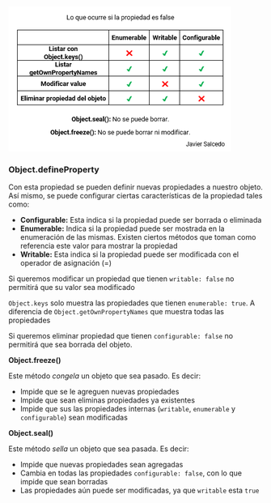 ![alt text](./cambiosProperty.png)


### Object.defineProperty

Con esta propiedad se pueden definir nuevas propiedades a nuestro objeto. Así mismo, se puede configurar ciertas características de la propiedad tales como:

* **Configurable:** Esta indica si la propiedad puede ser borrada o eliminada
* **Enumerable:** Indica si la propiedad puede ser mostrada en la enumeración de las mismas. Existen ciertos métodos que toman como referencia este valor para mostrar la propiedad
* **Writable:** Esta indica si la propiedad puede ser modificada con el operador de asignación (=)

Si queremos modificar un propiedad que tienen `writable: false` no permitirá que su valor sea modificado

`Object.keys` solo muestra las propiedades que tienen `enumerable: true`. A diferencia de `Object.getOwnPropertyNames` que muestra todas las propiedades

Si queremos eliminar propiedad que tienen `configurable: false` no permitirá que sea borrada del objeto.


**Object.freeze()**

Este método *congela* un objeto que sea pasado. Es decir:

* Impide que se le agreguen nuevas propiedades
* Impide que sean eliminas propiedades ya existentes
* Impide que sus las propiedades internas (`writable`, `enumerable` y `configurable`) sean modificadas


**Object.seal()**

Este método *sella* un objeto que sea pasada. Es decir:

* Impide que nuevas propiedades sean agregadas
* Cambia en todas las propiedades `configurable: false`, con lo que impide que sean borradas
* Las propiedades aún puede ser modificadas, ya que `writable` esta `true`
